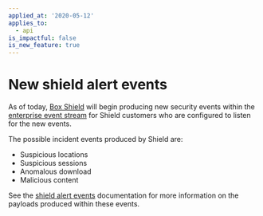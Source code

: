 ```yaml
---
applied_at: '2020-05-12'
applies_to:
  - api
is_impactful: false
is_new_feature: true
---
```

# New shield alert events

As of today, [Box Shield][box-shield] will begin producing new security events
within the [enterprise event stream](g://events/for-enterprise/) for Shield
customers who are configured to listen for the new events.

The possible incident events produced by Shield are:

* Suspicious locations
* Suspicious sessions
* Anomalous download
* Malicious content

See the [shield alert events](g://events/shield-alert-events/) documentation
for more information on the payloads produced within these events.

[box-shield]: https://www.box.com/shield
